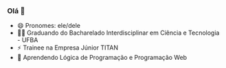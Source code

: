 ### Olá 👋

* 😄 Pronomes: ele/dele
* 👨‍🎓 Graduando do Bacharelado Interdisciplinar em Ciência e Tecnologia - UFBA
* ⚡ Trainee na Empresa Júnior TITAN
* 🌱 Aprendendo Lógica de Programação e Programação Web
